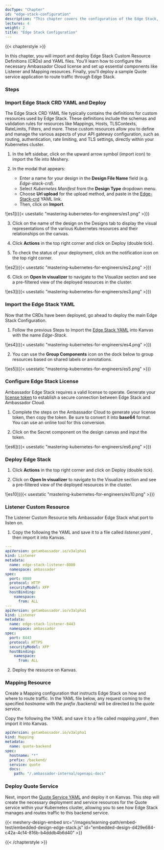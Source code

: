 ```yaml
---
docType: "Chapter"
id: "edge-stack-configuration"
description: "This chapter covers the configuration of the Edge Stack, including importing and deploying Edge Stack Custom Resource Definitions (CRDs) and YAML files. You will learn how to configure the necessary Ambassador Cloud license and set up essential components like Listener and Mapping resources. Finally, you will deploy a sample Quote service application to route traffic through Edge Stack."
lectures: 4
weight: 2
title: "Edge Stack Configuration"
---
```


{{< chapterstyle >}}

In this chapter, you will import and deploy Edge Stack Custom Resource Definitions (CRDs) and YAML files. You'll learn how to configure the necessary Ambassador Cloud license and set up essential components like Listener and Mapping resources. Finally, you'll deploy a sample Quote service application to route traffic through Edge Stack.

### **Steps**

### **Import Edge Stack CRD YAML and Deploy**

The Edge Stack CRD YAML file typically contains the definitions for custom resources used by Edge Stack. These definitions include the schemas and validation rules for resources like Mappings, Hosts, TLSContexts, RateLimits, Filters, and more. These custom resources allow you to define and manage the various aspects of your API gateway configuration, such as routing, authentication, rate limiting, and TLS settings, directly within your Kubernetes cluster.

1. In the left sidebar, click on the upward arrow symbol (import icon) to import the file into Meshery.

2. In the modal that appears:
   - Enter a name for your design in the **Design File Name** field (e.g. _Edge-stack-crd_).
   - Select _Kubernetes Manifest_ from the **Design Type** dropdown menu.
   - Choose **Url upload** for the upload method, and paste in the [Edge-Stack-crd](https://app.getambassador.io/yaml/edge-stack/3.11.0/aes-crds.yaml) YAML link.
   - Then, click on **Import**.

![es1]({{< usestatic "mastering-kubernetes-for-engineers/es1.png" >}})

3. Click on the name of the design on the Designs tab to display the visual representations of the various Kubernetes resources and their relationships on the canvas.

4. Click **Actions** in the top right corner and click on Deploy (double tick).

5. To check the status of your deployment, click on the notification icon on the top right corner.

![es2]({{< usestatic "mastering-kubernetes-for-engineers/es2.png" >}})

6. Click on **Open In visualizer** to navigate to the Visualize section and see a pre-filtered view of the deployed resources in the cluster.

![es3]({{< usestatic "mastering-kubernetes-for-engineers/es3.png" >}})

### **Import the Edge Stack YAML**

Now that the CRDs have been deployed, go ahead to deploy the main Edge Stack Configuration.

1. Follow the previous Steps to Import the [Edge Stack YAML](https://app.getambassador.io/yaml/edge-stack/3.11.0/aes.yaml) into Kanvas with the name _Edge-Stack_.

![es4]({{< usestatic "mastering-kubernetes-for-engineers/es4.png" >}})

2. You can use the **Group Components** icon on the dock below to group resources based on shared labels or annotations.

![es5]({{< usestatic "mastering-kubernetes-for-engineers/es5.png" >}})

### **Configure Edge Stack License**

Ambassador Edge Stack requires a valid license to operate. Generate your [license token](https://app.getambassador.io/cloud/edge-stack/license/new) to establish a secure connection between Edge Stack and Ambassador Cloud.

1. Complete the steps on the Ambassador Cloud to generate your license token, then copy the token. Be sure to convert it into **base64** format. You can use an online tool for this conversion.

2. Click on the Secret component on the design canvas and input the token.

![es6]({{< usestatic "mastering-kubernetes-for-engineers/es6.png" >}})

### **Deploy Edge Stack**

1. Click **Actions** in the top right corner and click on Deploy (double tick).

2. Click on **Open In visualizer** to navigate to the Visualize section and see a pre-filtered view of the deployed resources in the cluster.

![es10]({{< usestatic "mastering-kubernetes-for-engineers/es10.png" >}})

### **Listener Custom Resource**

The Listener Custom Resource tells Ambassador Edge Stack what port to listen on.

1. Copy the following the YAML and save it to a file called _listener.yaml_ , then import it into Kanvas.

```yaml
---
apiVersion: getambassador.io/v3alpha1
kind: Listener
metadata:
  name: edge-stack-listener-8080
  namespace: ambassador
spec:
  port: 8080
  protocol: HTTP
  securityModel: XFP
  hostBinding:
    namespace:
      from: ALL
---
apiVersion: getambassador.io/v3alpha1
kind: Listener
metadata:
  name: edge-stack-listener-8443
  namespace: ambassador
spec:
  port: 8443
  protocol: HTTPS
  securityModel: XFP
  hostBinding:
    namespace:
      from: ALL
```

2. Deploy the resource on Kanvas.

### **Mapping Resource**

Create a Mapping configuration that instructs Edge Stack on how and where to route traffic. In the YAML file below, any request coming to the specified _hostname_ with the _prefix_ /backend/ will be directed to the _quote service_.

Copy the following the YAML and save it to a file called _mapping.yaml_ , then import it into Kanvas.

```yaml
apiVersion: getambassador.io/v3alpha1
kind: Mapping
metadata:
  name: quote-backend
spec:
  hostname: "*"
  prefix: /backend/
  service: quote
  docs:
    path: "/.ambassador-internal/openapi-docs"
```

### **Deploy Quote Service**

Next, import the [Quote Service YAML](https://app.getambassador.io/yaml/v2-docs/3.9.1/quickstart/qotm.yaml) and deploy it on Kanvas. This step will create the necessary deployment and service resources for the Quote service within your Kubernetes cluster, allowing you to see how Edge Stack manages and routes traffic to this backend service.

{{< meshery-design-embed src="/images/learning-path/embed-test/embedded-design-edge-stack.js" id="embedded-design-d429e684-c42a-4c14-816b-b4dddb4b6d40" >}}

{{< /chapterstyle >}}
